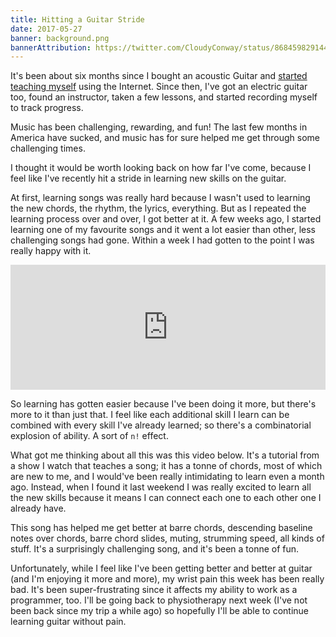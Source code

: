 ```yaml
---
title: Hitting a Guitar Stride
date: 2017-05-27
banner: background.png
bannerAttribution: https://twitter.com/CloudyConway/status/868459829144190976
---
```


It's been about six months since I bought an acoustic Guitar and [started teaching myself](/blog/learning-guitar/) using the Internet. Since then, I've got an electric guitar too, found an instructor, taken a few lessons, and started recording myself to track progress.

Music has been challenging, rewarding, and fun! The last few months in America have sucked, and music has for sure helped me get through some challenging times.

I thought it would be worth looking back on how far I've come, because I feel like I've recently hit a stride in learning new skills on the guitar.

At first, learning songs was really hard because I wasn't used to learning the new chords, the rhythm, the lyrics, everything. But as I repeated the learning process over and over, I got better at it. A few weeks ago, I started learning one of my favourite songs and it went a lot easier than other, less challenging songs had gone. Within a week I had gotten to the point I was really happy with it.

<iframe width="100%" height="200" scrolling="no" frameborder="no" src="https://w.soundcloud.com/player/?url=https%3A//api.soundcloud.com/tracks/323809759&amp;auto_play=false&amp;hide_related=false&amp;show_comments=true&amp;show_user=true&amp;show_reposts=false&amp;visual=true"></iframe>

So learning has gotten easier because I've been doing it more, but there's more to it than just that. I feel like each additional skill I learn can be combined with every skill I've already learned; so there's a combinatorial explosion of ability. A sort of `n!` effect.

What got me thinking about all this was this video below. It's a tutorial from a show I watch that teaches a song; it has a tonne of chords, most of which are new to me, and I would've been really intimidating to learn even a month ago. Instead, when I found it last weekend I was really excited to learn all the new skills because it means I can connect each one to each other one I already have.

<YouTube videoID='LbKPWRxtok0' />

This song has helped me get better at barre chords, descending baseline notes over chords, barre chord slides, muting, strumming speed, all kinds of stuff. It's a surprisingly challenging song, and it's been a tonne of fun.

Unfortunately, while I feel like I've been getting better and better at guitar (and I'm enjoying it more and more), my wrist pain this week has been really bad. It's been super-frustrating since it affects my ability to work as a programmer, too. I'll be going back to physiotherapy next week (I've not been back since my trip a while ago) so hopefully I'll be able to continue learning guitar without pain.
